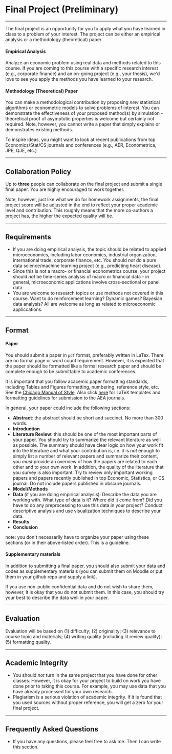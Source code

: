 # Final Project (Preliminary)

---

The final project is an opportunity for you to apply what you have learned in class to a problem of your interest. The project can be either an empirical analysis or a methodology (theoretical) paper.

#### Empirical Analysis
Analyze an economic problem using real data and methods related to this course. If you are coming to this course with a specific research interest (e.g., corporate finance) and an on-going project (e.g., your thesis), we'd love to see you apply the methods you have learned to your research.

#### Methodology (Theoretical) Paper
You can make a methodological contribution by proposing *new* statistical algorithms or econometric models to solve problems of interest. You can demonstrate the effectiveness of your proposed method(s) by simulation - theoretical proof of asymptotic properties is welcome but certainly not required. Note, however, you cannot write a paper that simply explains or demonstrates existing methods.

To inspire ideas, you might want to look at recent publications from top Economics/Stat/CS journals and conferences (e.g., AER, Econometrica, JPE, QJE, etc.)

---

## Collaboration Policy
Up to **three** people can collaborate on the final project and submit a single final paper. You are highly encouraged to work together.

Note, however, just like what we do for homework assignments, the final project score will be adjusted in the end to reflect your proper academic level and contribution. This roughly means that the more co-authors a project has, the higher the expected quality will be.

---

## Requirements
- If you are doing empirical analysis, the topic should be related to applied microeconomics, including labor economics, industrial organization, international trade, corporate finance, etc. You should *not* do a pure data science/machine learning project (e.g., predicting heart disease).
- Since this is not a macro- or financial econometrics course, your project should *not* be time-series analysis of macro or financial data - in general, microeconomic applications involve cross-sectional or panel data.
- You are welcome to research topics or use methods not covered in this course. Want to do reinforcement learning? Dynamic games? Bayesian data analysis? All are welcome as long as related to microeconomic appliccations.

---

## Format
#### Paper
You should submit a paper in `pdf` format, preferably written in LaTex. There are no formal page or word count requirement. However, it is expected that the paper should be formatted like a formal research paper and should be complete enough to be submittable to academic conferences.

It is important that you follow acacemic paper formatting standards, including Tables and Figures formatting, numbering, reference style, etc. See the [Chicago Manual of Style](https://www.chicagomanualofstyle.org/book/ed17/frontmatter/toc.html). Also click [here](https://www.aeaweb.org/journals/policies/templates) for LaTeX templates and formatting guidelines for submission to the AEA journals.

In general, your paper could include the following sections:

- **Abstract**: the abstract should be short and succinct. No more than 300 words.
- **Introduction**
- **Literature Review**: this should be one of the most important parts of your paper. You should try to summarize the relevant literature as well as possible. The summary should have clear logic on how your work fit into the literature and what your contribution is, i.e. it is *not* enough to simply list a number of relevant papers and summarize their content, you *must* provide an overview of how the papers are related to each other and to your own work. In addition, the quality of the literature that you survey is also important. Try to review only important working papers and papers recently published in top Economic, Statistics, or CS journal. Do not include papers published in obscure journals.
- **Model/Methods**
- **Data** (if you are doing empirical analysis): Describe the data you are working with. What type of data is it? Where did it come from? Did you have to do any preprocessing to use this data in your project? Conduct descriptive analysis and use visualization techniques to describe your data.
- **Results**
- **Conclusion**

note: you don't necessarily have to organize your paper using these sections (or in their above-listed order). This is a guideline.

#### Supplementary materials
In addition to submitting a final paper, you should also submit your data and codes as supplementary materials (you can submit them on Moodle or put them in your github repo and supply a link).

If you use non-public confidential data and do not wish to share them, however, it is okay that you do not submit them. In this case, you should try your best to describe the data well in your paper.

---

## Evaluation
Evaluation will be based on (1) difficulty; (2) originality; (3) relevance to course topic and materials; (4) writing quality (including lit review quality); (5) formatting quality.

---

## Academic Integrity
- You should *not* turn in the same project that you have done for other classes. However, it is okay for your project to build on work you have done prior to taking this course. For example, you may use data that you have already processed for your own research.
- Plagiarism is a serious violation of academic integrity. If it is found that you used sources without proper reference, you will get a zero for your final project.

---

## Frequently Asked Questions
- If you have any questions, please feel free to ask me. Then I can write this section.
